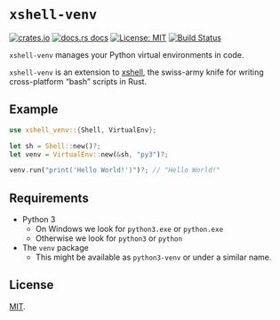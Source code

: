 # `xshell-venv`

[![crates.io](https://img.shields.io/crates/v/xshell-venv.svg?style=flat-square)](https://crates.io/crates/xshell-venv)
[![docs.rs docs](https://img.shields.io/badge/docs-latest-blue.svg?style=flat-square)](https://docs.rs/xshell-venv)
[![License: MIT](https://img.shields.io/github/license/badboy/xshell-venv?style=flat-square)](LICENSE)
[![Build Status](https://img.shields.io/github/workflow/status/badboy/xshell-venv/Test/main?style=flat-square)](https://github.com/badboy/xshell-venv/actions/workflows/test.yml)

`xshell-venv` manages your Python virtual environments in code.

`xshell-venv` is an extension to [xshell], the swiss-army knife for writing cross-platform “bash” scripts in Rust.

[xshell]: https://docs.rs/xshell/

## Example

```rust
use xshell_venv::{Shell, VirtualEnv};

let sh = Shell::new()?;
let venv = VirtualEnv::new(&sh, "py3")?;

venv.run("print('Hello World!')")?; // "Hello World!"
```

## Requirements

* Python 3
  * On Windows we look for `python3.exe` or `python.exe`
  * Otherwise we look for `python3` or `python`
* The `venv` package
  * This might be available as `python3-venv` or under a similar name.

## License

[MIT](LICENSE).
